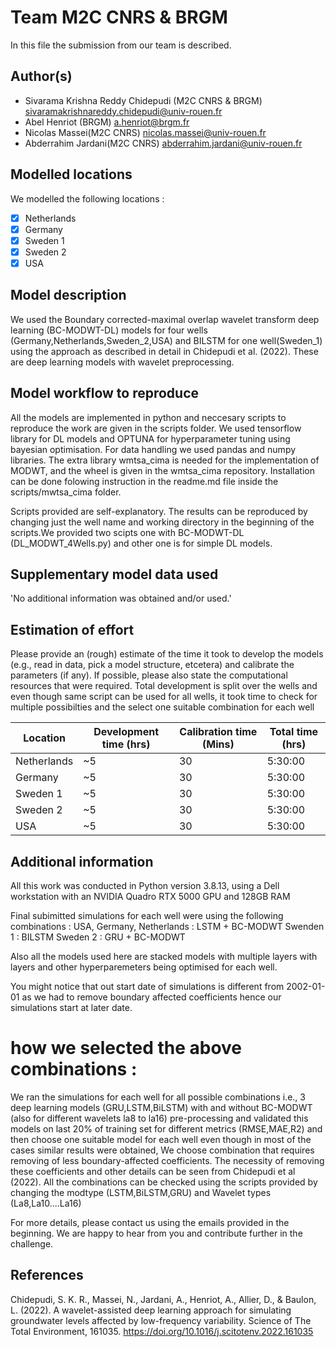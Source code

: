 # Team M2C CNRS & BRGM

In this file the submission from our team is described. 

## Author(s)

- Sivarama Krishna Reddy Chidepudi (M2C CNRS & BRGM) sivaramakrishnareddy.chidepudi@univ-rouen.fr
- Abel Henriot (BRGM) a.henriot@brgm.fr
- Nicolas Massei(M2C CNRS) nicolas.massei@univ-rouen.fr
- Abderrahim Jardani(M2C CNRS) abderrahim.jardani@univ-rouen.fr

## Modelled locations

We modelled the following locations :

- [x] Netherlands
- [X] Germany
- [X] Sweden 1
- [X] Sweden 2
- [X] USA

## Model description

We used the Boundary corrected-maximal overlap wavelet transform deep learning (BC-MODWT-DL) models for four wells (Germany,Netherlands,Sweden_2,USA) and BILSTM for one well(Sweden_1) using the approach as described in detail in Chidepudi et al. (2022). These are deep learning models with wavelet preprocessing.  

## Model workflow to reproduce
All the models are implemented in python and neccesary scripts to reproduce the work  are given in the scripts folder. We used tensorflow library for DL models and OPTUNA for hyperparameter tuning using bayesian optimisation. For data handling we used pandas and numpy libraries. The extra library wmtsa_cima is needed for the implementation of MODWT, and the wheel is given in the wmtsa_cima repository. Installation can be done folowing instruction in the readme.md file inside the scripts/mwtsa_cima folder. 

Scripts provided are self-explanatory. The results can be reproduced by changing just the well name and working directory in the beginning of the scripts.We provided two scipts one with BC-MODWT-DL (DL_MODWT_4Wells.py) and other one is for simple DL models.   

## Supplementary model data used

'No additional information was obtained and/or used.'

## Estimation of effort

Please provide an (rough) estimate of the time it took to develop the models (e.g., read in data, pick a model 
structure, etcetera) and calibrate the parameters (if any). If possible, please also state the computational resources that 
were required.
Total development is split over the wells and even though same script can be used for all wells, it took time to check for multiple possibilties and the select one suitable combination for each well 

| Location    | Development time (hrs) | Calibration time (Mins) | Total time (hrs) | 
|-------------|------------------------|----------------------|------------------|
| Netherlands | ~5                     | 30                   | 5:30:00          |
| Germany     | ~5                     | 30                   | 5:30:00          |
| Sweden 1    | ~5                     | 30                   | 5:30:00          |
| Sweden 2    | ~5                     | 30                   | 5:30:00          |
| USA         | ~5                     | 30                   | 5:30:00          |

## Additional information
All this work was conducted in Python version 3.8.13, using a
Dell workstation with an NVIDIA Quadro RTX 5000 GPU and 128GB RAM


Final subimitted simulations for each well were using the following combinations  :
USA, Germany, Netherlands : LSTM + BC-MODWT
Swenden 1 : BILSTM
Sweden 2 : GRU + BC-MODWT

Also all the models used here are stacked models with multiple layers with layers and other hyperparemeters being optimised for each well.
 
You might notice that out start date of simulations is different from 2002-01-01 as we had to remove boundary affected coefficients hence our simulations start at later date.

# how we selected the above combinations :
We ran the simulations for each well for all possible combinations i.e., 3 deep learning models (GRU,LSTM,BiLSTM) with and without BC-MODWT (also for different wavelets la8 to la16) pre-processing and validated this models on last 20% of training set for different metrics (RMSE,MAE,R2) and then choose one suitable model for each well even though in most of the cases similar results were obtained, We choose combination that requires removing of less boundary-affected coefficients. The necessity of removing these coefficients and other details can be seen from Chidepudi et al (2022). All the combinations can be checked using the scripts provided by changing the modtype (LSTM,BiLSTM,GRU) and Wavelet types (La8,La10....La16) 

For more details, please contact us using the emails provided in the beginning. We are happy to hear from you and contribute further in the challenge.


## References
Chidepudi, S. K. R., Massei, N., Jardani, A., Henriot, A., Allier, D., & Baulon, L. (2022). A wavelet-assisted deep learning approach for simulating groundwater levels affected by low-frequency variability. Science of The Total Environment, 161035. https://doi.org/10.1016/j.scitotenv.2022.161035

